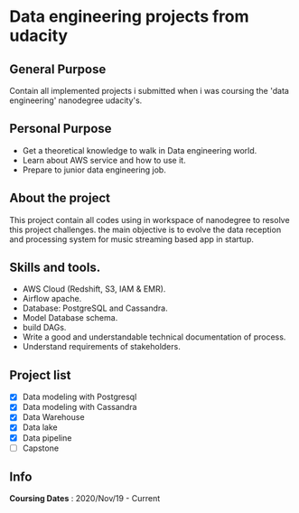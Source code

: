 # Data engineering projects from udacity

## General Purpose
Contain all implemented projects i submitted when i was coursing the 'data engineering' nanodegree udacity's.

## Personal Purpose
* Get a theoretical knowledge to walk in Data engineering world. 
* Learn about AWS service and how to use it.
* Prepare to junior data engineering job.

## About the project
This project contain all codes using in workspace of nanodegree to resolve this project challenges.
the main objective is to evolve the data reception and processing system for music streaming based app in startup. 

## Skills and tools.
* AWS Cloud (Redshift, S3, IAM & EMR).
* Airflow apache.
* Database: PostgreSQL and Cassandra.
* Model Database schema.
* build DAGs.
* Write a good and understandable technical documentation of process.
* Understand requirements of stakeholders.

## Project list
- [X] Data modeling with Postgresql
- [X] Data modeling with Cassandra
- [X] Data Warehouse
- [X] Data lake
- [x] Data pipeline
- [ ] Capstone

## Info
**Coursing Dates** : 2020/Nov/19 - Current
